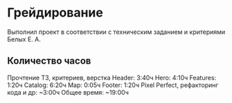 # Грейдирование
Выполнил проект в соответствии с техническим заданием и критериями Белых Е. А.
## Количество часов
Прочтение ТЗ, критериев, верстка Header: 3:40ч
Hero: 4:10ч
Features: 1:20ч
Catalog: 6:20ч
Map: 0:05ч
Footer: 1:20ч
Pixel Perfect, рефакторинг кода и др: ~3:00ч
Общее время: ~19:00ч
